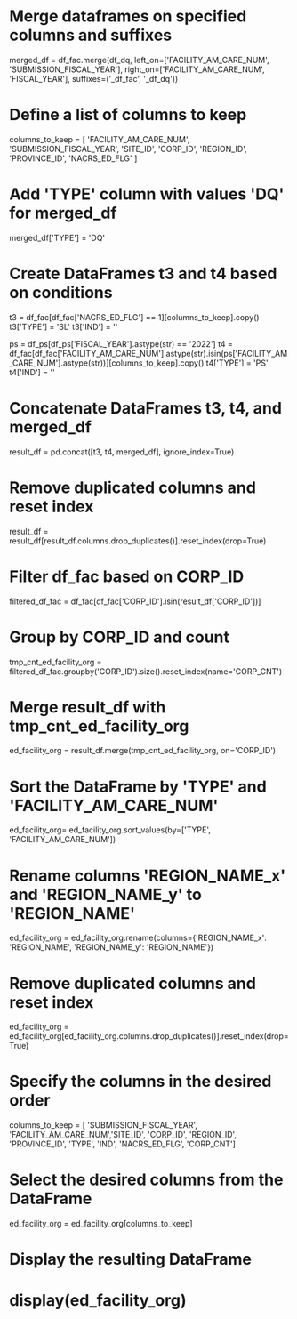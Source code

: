 # Merge dataframes on specified columns and suffixes
merged_df = df_fac.merge(df_dq, 
                         left_on=['FACILITY_AM_CARE_NUM', 'SUBMISSION_FISCAL_YEAR'],
                         right_on=['FACILITY_AM_CARE_NUM', 'FISCAL_YEAR'],
                         suffixes=('_df_fac', '_df_dq'))

# Define a list of columns to keep
columns_to_keep = [
    'FACILITY_AM_CARE_NUM', 'SUBMISSION_FISCAL_YEAR', 'SITE_ID', 'CORP_ID',
    'REGION_ID', 'PROVINCE_ID', 'NACRS_ED_FLG'
]

# Add 'TYPE' column with values 'DQ' for merged_df
merged_df['TYPE'] = 'DQ'

# Create DataFrames t3 and t4 based on conditions
t3 = df_fac[df_fac['NACRS_ED_FLG'] == 1][columns_to_keep].copy()
t3['TYPE'] = 'SL'
t3['IND'] = ''

ps = df_ps[df_ps['FISCAL_YEAR'].astype(str) == '2022']
t4 = df_fac[df_fac['FACILITY_AM_CARE_NUM'].astype(str).isin(ps['FACILITY_AM_CARE_NUM'].astype(str))][columns_to_keep].copy()
t4['TYPE'] = 'PS'
t4['IND'] = ''

# Concatenate DataFrames t3, t4, and merged_df
result_df = pd.concat([t3, t4, merged_df], ignore_index=True)

# Remove duplicated columns and reset index
result_df = result_df[result_df.columns.drop_duplicates()].reset_index(drop=True)

# Filter df_fac based on CORP_ID
filtered_df_fac = df_fac[df_fac['CORP_ID'].isin(result_df['CORP_ID'])]

# Group by CORP_ID and count
tmp_cnt_ed_facility_org = filtered_df_fac.groupby('CORP_ID').size().reset_index(name='CORP_CNT')

# Merge result_df with tmp_cnt_ed_facility_org
ed_facility_org = result_df.merge(tmp_cnt_ed_facility_org, on='CORP_ID')

# Sort the DataFrame by 'TYPE' and 'FACILITY_AM_CARE_NUM'
ed_facility_org= ed_facility_org.sort_values(by=['TYPE', 'FACILITY_AM_CARE_NUM'])

# Rename columns 'REGION_NAME_x' and 'REGION_NAME_y' to 'REGION_NAME'
ed_facility_org = ed_facility_org.rename(columns={'REGION_NAME_x': 'REGION_NAME', 'REGION_NAME_y': 'REGION_NAME'})

# Remove duplicated columns and reset index
ed_facility_org = ed_facility_org[ed_facility_org.columns.drop_duplicates()].reset_index(drop=True)

# Specify the columns in the desired order
columns_to_keep = [
    'SUBMISSION_FISCAL_YEAR',	'FACILITY_AM_CARE_NUM','SITE_ID',	'CORP_ID',	'REGION_ID', 'PROVINCE_ID',	'TYPE',	'IND',	'NACRS_ED_FLG',	'CORP_CNT']

# Select the desired columns from the DataFrame
ed_facility_org = ed_facility_org[columns_to_keep]

# Display the resulting DataFrame
# display(ed_facility_org)
